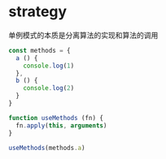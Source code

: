 # strategy

单例模式的本质是分离算法的实现和算法的调用

```js
const methods = {
  a () {
    console.log(1)
  },
  b () {
    console.log(2)
  }
}

function useMethods (fn) {
  fn.apply(this, arguments)
}

useMethods(methods.a)
```